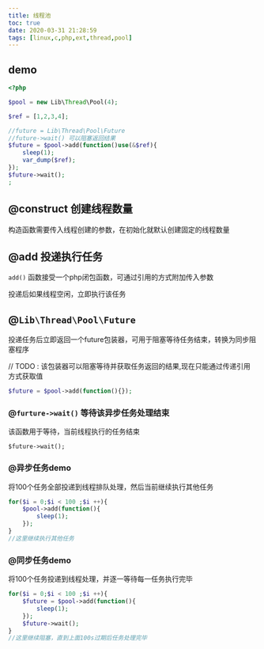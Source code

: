 ```yaml
---
title: 线程池
toc: true
date: 2020-03-31 21:28:59
tags: [linux,c,php,ext,thread,pool]
---
```


## demo
```php
<?php

$pool = new Lib\Thread\Pool(4);

$ref = [1,2,3,4];

//future = Lib\Thread\Pool\Future
//future->wait() 可以阻塞返回结果
$future = $pool->add(function()use(&$ref){
    sleep(1);
    var_dump($ref);
});
$future->wait();
;
```

## @construct 创建线程数量
构造函数需要传入线程创建的参数，在初始化就默认创建固定的线程数量
## @add 投递执行任务
`add()` 函数接受一个php闭包函数，可通过引用的方式附加传入参数

投递后如果线程空闲，立即执行该任务
## @`Lib\Thread\Pool\Future`
投递任务后立即返回一个future包装器，可用于阻塞等待任务结束，转换为同步阻塞程序

// TODO : 该包装器可以阻塞等待并获取任务返回的结果,现在只能通过传递引用方式获取值
```php
$future = $pool->add(function(){});
```

### @`furture->wait()` 等待该异步任务处理结束
该函数用于等待，当前线程执行的任务结束
```
$future->wait();
```
### @异步任务demo 
将100个任务全部投递到线程排队处理，然后当前继续执行其他任务
```php
for($i = 0;$i < 100 ;$i ++){
    $pool->add(function(){
        sleep(1);
    });
}
//这里继续执行其他任务
```
### @同步任务demo
将100个任务投递到线程处理，并逐一等待每一任务执行完毕
```php
for($i = 0;$i < 100 ;$i ++){
    $future = $pool->add(function(){
        sleep(1);
    });
    $future->wait();
}
//这里继续阻塞，直到上面100s过期后任务处理完毕
```


